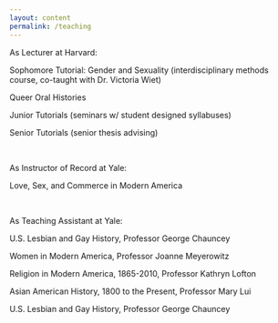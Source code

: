 ```yaml
---
layout: content
permalink: /teaching
---
```

As Lecturer at Harvard:

Sophomore Tutorial: Gender and Sexuality (interdisciplinary methods course, co-taught with Dr. Victoria Wiet)

Queer Oral Histories

Junior Tutorials (seminars w/ student designed syllabuses)

Senior Tutorials (senior thesis advising)

<br>

As Instructor of Record at Yale:

Love, Sex, and Commerce in Modern America

<br>

As Teaching Assistant at Yale:

U.S. Lesbian and Gay History, Professor George Chauncey

Women in Modern America, Professor Joanne Meyerowitz

Religion in Modern America, 1865-2010, Professor Kathryn Lofton

Asian American History, 1800 to the Present, Professor Mary Lui

U.S. Lesbian and Gay History, Professor George Chauncey
